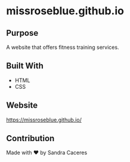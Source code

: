 # missroseblue.github.io

## Purpose
A website that offers fitness training services. 

## Built With
* HTML
* CSS

## Website
https://missroseblue.github.io/

## Contribution
Made with ❤️ by Sandra Caceres
